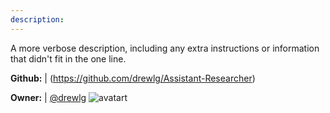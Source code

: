```yaml
---
description: 
---
```

A more verbose description, including any extra instructions or
information that didn't fit in the one line.

**Github:** | (https://github.com/drewlg/Assistant-Researcher)

**Owner:** | [@drewlg](https://github.com/drewlg) ![avatart](https://avatars3.githubusercontent.com/u/29941958?v=4)

